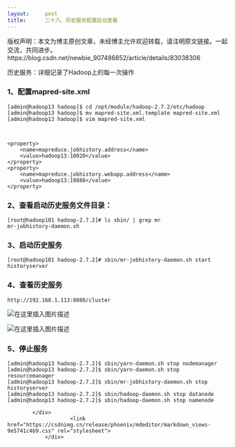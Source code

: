 ```yaml
---
layout:     post
title:      二十八、历史服务配置启动查看
---
```

<div id="article_content" class="article_content clearfix csdn-tracking-statistics" data-pid="blog" data-mod="popu_307" data-dsm="post">
								<div class="article-copyright">
					版权声明：本文为博主原创文章，未经博主允许欢迎转载，请注明原文链接。一起交流，共同进步。					https://blog.csdn.net/newbie_907486852/article/details/83038306				</div>
								            <div id="content_views" class="markdown_views prism-atom-one-dark">
							<!-- flowchart 箭头图标 勿删 -->
							<svg xmlns="http://www.w3.org/2000/svg" style="display: none;"><path stroke-linecap="round" d="M5,0 0,2.5 5,5z" id="raphael-marker-block" style="-webkit-tap-highlight-color: rgba(0, 0, 0, 0);"></path></svg>
							<p>历史服务：详细记录了Hadoop上的每一次操作</p>
<h3><a id="1mapredsitexml_3"></a>1、配置mapred-site.xml</h3>
<pre><code>[admin@hadoop13 hadoop]$ cd /opt/module/hadoop-2.7.2/etc/hadoop 
[admin@hadoop13 hadoop]$ mv mapred-site.xml.template mapred-site.xml 
[admin@hadoop13 hadoop]$ vim mapred-site.xml

</code></pre>
<pre><code>&lt;property&gt;
	&lt;name&gt;mapreduce.jobhistory.address&lt;/name&gt;
	&lt;value&gt;hadoop13:10020&lt;/value&gt;
&lt;/property&gt;
&lt;property&gt;
    &lt;name&gt;mapreduce.jobhistory.webapp.address&lt;/name&gt;
    &lt;value&gt;hadoop13:19888&lt;/value&gt;
&lt;/property&gt;
</code></pre>
<h3><a id="2_23"></a>2、查看启动历史服务文件目录：</h3>
<pre><code>[root@hadoop101 hadoop-2.7.2]# ls sbin/ | grep mr
mr-jobhistory-daemon.sh
</code></pre>
<h3><a id="3_30"></a>3、启动历史服务</h3>
<pre><code>[root@hadoop101 hadoop-2.7.2]# sbin/mr-jobhistory-daemon.sh start historyserver
</code></pre>
<h3><a id="4_37"></a>4、查看历史服务</h3>
<pre><code>http://192.168.1.113:8088/cluster
</code></pre>
<p><img src="https://img-blog.csdn.net/20181013141918259?watermark/2/text/aHR0cHM6Ly9ibG9nLmNzZG4ubmV0L25ld2JpZV85MDc0ODY4NTI=/font/5a6L5L2T/fontsize/400/fill/I0JBQkFCMA==/dissolve/70" alt="在这里插入图片描述"></p>
<p><img src="https://img-blog.csdn.net/20181013142020820?watermark/2/text/aHR0cHM6Ly9ibG9nLmNzZG4ubmV0L25ld2JpZV85MDc0ODY4NTI=/font/5a6L5L2T/fontsize/400/fill/I0JBQkFCMA==/dissolve/70" alt="在这里插入图片描述"></p>
<h3><a id="5_49"></a>5、停止服务</h3>
<pre><code>[admin@hadoop13 hadoop-2.7.2]$ sbin/yarn-daemon.sh stop nodemanager 
[admin@hadoop13 hadoop-2.7.2]$ sbin/yarn-daemon.sh stop resourcemanager 
[admin@hadoop13 hadoop-2.7.2]$ sbin/mr-jobhistory-daemon.sh stop historyserver
[admin@hadoop13 hadoop-2.7.2]$ sbin/hadoop-daemon.sh stop datanode 
[admin@hadoop13 hadoop-2.7.2]$ sbin/hadoop-daemon.sh stop namenode
</code></pre>

            </div>
						<link href="https://csdnimg.cn/release/phoenix/mdeditor/markdown_views-9e5741c4b9.css" rel="stylesheet">
                </div>